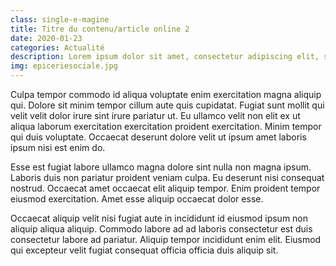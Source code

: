 ```yaml
---
class: single-e-magine
title: Titre du contenu/article online 2
date: 2020-01-23
categories: Actualité
description: Lorem ipsum dolor sit amet, consectetur adipiscing elit, sed do eiusmod tempor incididunt ut.
img: epiceriesociale.jpg
---
```


Culpa tempor commodo id aliqua voluptate enim exercitation magna aliquip qui. Dolore sit minim tempor cillum aute quis cupidatat. Fugiat sunt mollit qui velit velit dolor irure sint irure pariatur ut. Eu ullamco velit non elit ex ut aliqua laborum exercitation exercitation proident exercitation. Minim tempor qui duis voluptate. Occaecat deserunt dolore velit ut ipsum amet laboris ipsum nisi est enim do.

Esse est fugiat labore ullamco magna dolore sint nulla non magna ipsum. Laboris duis non pariatur proident veniam culpa. Eu deserunt nisi consequat nostrud. Occaecat amet occaecat elit aliquip tempor. Enim proident tempor eiusmod exercitation. Amet esse aliquip occaecat dolor esse.

Occaecat aliquip velit nisi fugiat aute in incididunt id eiusmod ipsum non aliquip aliqua aliquip. Commodo labore ad ad laboris consectetur est duis consectetur labore ad pariatur. Aliquip tempor incididunt enim elit. Eiusmod qui excepteur velit fugiat consequat officia officia duis aliquip sit.
